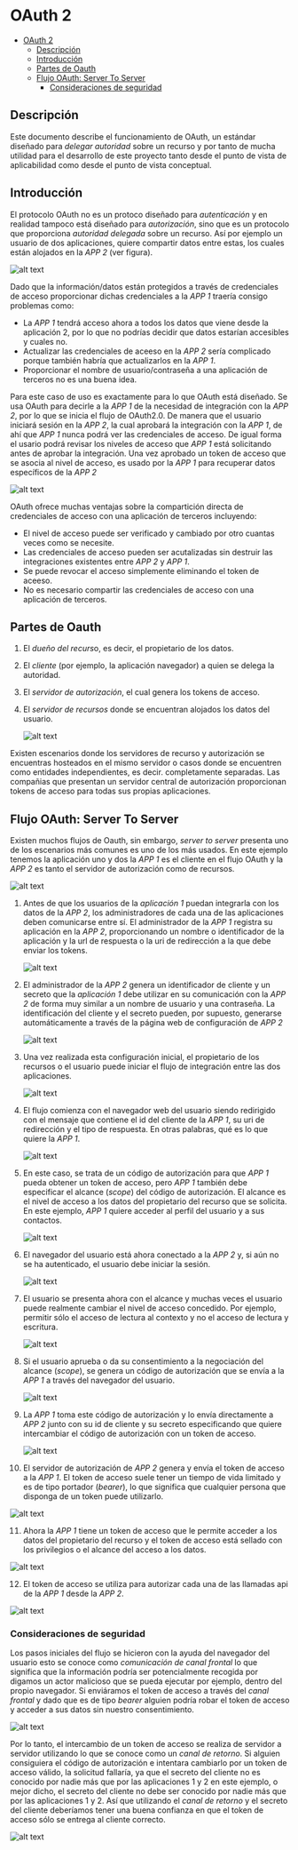 # OAuth 2

- [OAuth 2](#oauth-2)
  - [Descripción](#descripción)
  - [Introducción](#introducción)
  - [Partes de Oauth](#partes-de-oauth)
  - [Flujo OAuth: Server To Server](#flujo-oauth-server-to-server)
    - [Consideraciones de seguridad](#consideraciones-de-seguridad)

## Descripción

Este documento describe el funcionamiento de OAuth, un estándar diseñado para *delegar autoridad* sobre un recurso y por tanto de mucha utilidad para el desarrollo de este proyecto tanto desde el punto de vista de aplicabilidad como desde el punto de vista conceptual.

## Introducción

El protocolo OAuth no es un protoco diseñado para *autenticación* y en realidad tampoco está diseñado para *autorización*, sino que es un protocolo que proporciona *autoridad delegada* sobre un recurso. Así por ejemplo un usuario de dos aplicaciones, quiere compartir datos entre estas, los cuales están alojados en la *APP 2* (ver figura).

   ![alt text](./img/why_oauth.png "Title")

Dado que la información/datos están protegidos a través de credenciales de acceso proporcionar dichas credenciales a la *APP 1* traería consigo problemas como:

- La *APP 1* tendrá acceso ahora a todos los datos que viene desde la aplicación 2, por lo que no podrías decidir que datos estarían accesibles y cuales no.
- Actualizar las credenciales de aceeso en la *APP 2* sería complicado porque también habría que actualizarlos en la *APP 1*.
- Proporcionar el nombre de usuario/contraseña a una aplicación de terceros no es una buena idea.

Para este caso de uso es exactamente para lo que OAuth está diseñado. Se usa OAuth para decirle a la *APP 1* de la necesidad de integración con la *APP 2*, por lo que se inicia el flujo de OAuth2.0. De manera que el usuario iniciará sesión en la *APP 2*, la cual aprobará la integración con la *APP 1*, de ahí que *APP 1* nunca podrá ver las credenciales de acceso. De igual forma el usario podrá revisar los niveles de acceso que *APP 1* está solicitando antes de aprobar la integración. Una vez aprobado un token de acceso que se asocia al nivel de acceso, es usado por la *APP 1* para recuperar datos específicos de la *APP 2*

   ![alt text](./img/why_oauth_response.png "Title")

OAuth ofrece muchas ventajas sobre la compartición directa de credenciales de acceso con una aplicación de terceros incluyendo:

- El nivel de acceso puede ser verificado y cambiado por otro cuantas veces como se necesite.
- Las credenciales de acceso pueden ser acutalizadas sin destruir las integraciones existentes entre *APP 2* y *APP 1*.
- Se puede revocar el acceso simplemente eliminando el token de aceeso.
- No es necesario compartir las credenciales de acceso con una aplicación de terceros.

## Partes de Oauth

1. El *dueño del recurs*o, es decir, el propietario de los datos.
2. El *cliente* (por ejemplo, la aplicación navegador) a quien se delega la autoridad.
3. El *servidor de autorización*, el cual genera los tokens de acceso.
4. El *servidor de recursos* donde se encuentran alojados los datos del usuario.

   ![alt text](./img/oauth_parties.png "Title")

Existen escenarios donde los servidores de recurso y autorización se encuentras hosteados en el mismo servidor o casos donde se encuentren como entidades independientes, es decir. completamente separadas. Las compañias que presentan un servidor central de autorización proporcionan tokens de acceso para todas sus propias aplicaciones.

## Flujo OAuth: Server To Server

Existen muchos flujos de Oauth, sin embargo, *server to server* presenta uno de los escenarios más comunes es uno de los más usados. En este ejemplo tenemos la aplicación uno y dos la *APP 1* es el cliente en el flujo OAuth y la *APP 2* es tanto el servidor de autorización como de recursos.

   ![alt text](./img/server_to_server.png "Title")

1. Antes de que los usuarios de la *aplicación 1* puedan integrarla con los datos de la *APP 2*, los administradores de cada una de las aplicaciones deben comunicarse entre sí. El administrador de la *APP 1* registra su aplicación en la *APP 2*, proporcionando un nombre o identificador de la aplicación y la url de respuesta o la uri de redirección a la que debe enviar los tokens. 

   ![alt text](./img/server_to_server_two.png "Title")

2. El administrador de la *APP 2* genera un identificador de cliente y un secreto que la *aplicación 1* debe utilizar en su comunicación con la *APP 2* de forma muy similar a un nombre de usuario y una contraseña. La identificación del cliente y el secreto pueden, por supuesto, generarse automáticamente a través de la página web de configuración de *APP 2* 

   ![alt text](./img/server_to_server_three.png "Title")

3. Una vez realizada esta configuración inicial, el propietario de los recursos o el usuario puede iniciar el flujo de integración entre las dos aplicaciones.

   ![alt text](./img/server_to_server_four.png "Title")

4. El flujo comienza con el navegador web del usuario siendo redirigido con el mensaje que contiene el id del cliente de la *APP 1*,  su uri de redirección y el tipo de respuesta. En otras palabras, qué es lo que quiere la *APP 1*.

   ![alt text](./img/server_to_server_five.png "Title")

5. En este caso, se trata de un código de autorización para que *APP 1* pueda obtener un token de acceso, pero *APP 1* también debe especificar el alcance (*scope*) del código de autorización. El alcance es el nivel de acceso a los datos del propietario del recurso que se solicita. En este ejemplo, *APP 1* quiere acceder al perfil del usuario y a sus contactos.

   ![alt text](./img/server_to_server_six.png "Title")

6. El navegador del usuario está ahora conectado a la *APP 2* y, si aún no se ha autenticado, el usuario debe iniciar la sesión.

   ![alt text](./img/server_to_server_seven.png "Title")

7. El usuario se presenta ahora con el alcance y muchas veces el usuario puede realmente cambiar el nivel de acceso concedido. Por ejemplo, permitir sólo el acceso de lectura al contexto y no el acceso de lectura y escritura.

   ![alt text](./img/server_to_server_eigth.png "Title")

8. Si el usuario aprueba o da su consentimiento a la negociación del alcance (*scope*), se genera un código de autorización que se envía a la *APP 1* a través del navegador del usuario.

   ![alt text](./img/server_to_server_nine.png "Title")

9. La *APP 1* toma este código de autorización y lo envía directamente a *APP 2* junto con su id de cliente y su secreto especificando que quiere intercambiar el código de autorización con un token de acceso.

   ![alt text](./img/server_to_server_ten.png "Title")

10. El servidor de autorización de *APP 2* genera y envía el token de acceso a la *APP 1*. El token de acceso suele tener un tiempo de vida limitado y es de tipo portador (*bearer*), lo que significa que cualquier persona que disponga de un token puede utilizarlo.

   ![alt text](./img/server_to_server_eleven.png "Title")

11. Ahora la *APP 1* tiene un token de acceso que le permite acceder a los datos del propietario del recurso y el token de acceso está sellado con los privilegios o el alcance del acceso a los datos.

   ![alt text](./img/server_to_server_twelve.png "Title")

12. El token de acceso se utiliza para autorizar cada una de las llamadas api de la *APP 1* desde la *APP 2*.

   ![alt text](./img/server_to_server_thirdteen.png "Title")

### Consideraciones de seguridad

Los pasos iniciales del flujo se hicieron con la ayuda del navegador del usuario esto se conoce como *comunicación de canal frontal* lo que significa que la información podría ser potencialmente recogida por digamos un actor malicioso que se pueda ejecutar por ejemplo, dentro del propio navegador. Si enviáramos el token de acceso a través del *canal frontal* y dado que es de tipo *bearer* alguien podría robar el token de acceso y acceder a sus datos sin nuestro consentimiento.

   ![alt text](./img/front_channel.png "Title")

Por lo tanto, el intercambio de un token de acceso se realiza de servidor a servidor utilizando lo que se conoce como un *canal de retorno*. Si alguien consiguiera el código de autorización e intentara cambiarlo por un token de acceso válido, la solicitud fallaría, ya que el secreto del cliente no es conocido por nadie más que por las aplicaciones 1 y 2 en este ejemplo, o mejor dicho, el secreto del cliente no debe ser conocido por nadie más que por las aplicaciones 1 y 2. Así que utilizando el *canal de retorno* y el secreto del cliente deberíamos tener una buena confianza en que el token de acceso sólo se entrega al cliente correcto.

   ![alt text](./img/back_channel.png "Title")